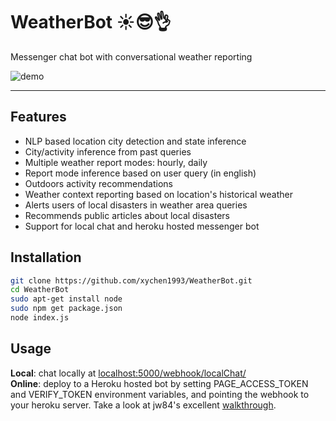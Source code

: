 # WeatherBot :sunny::sunglasses::ok_hand:
Messenger chat bot with conversational weather reporting

![demo](assets/screen.gif)
***
## Features
* NLP based location city detection and state inference
* City/activity inference from past queries
* Multiple weather report modes: hourly, daily
* Report mode inference based on user query (in english)
* Outdoors activity recommendations
* Weather context reporting based on location's historical weather 
* Alerts users of local disasters in weather area queries
* Recommends public articles about local disasters
* Support for local chat and heroku hosted messenger bot

## Installation

```bash
git clone https://github.com/xychen1993/WeatherBot.git
cd WeatherBot
sudo apt-get install node
sudo npm get package.json
node index.js
```

## Usage

**Local**: chat locally at [localhost:5000/webhook/localChat/](http://localhost:5000/webhook/localChat/)  
**Online**: deploy to a Heroku hosted bot by setting PAGE_ACCESS_TOKEN and VERIFY_TOKEN environment variables, and pointing the webhook to your heroku server. Take a look at jw84's excellent [walkthrough](https://github.com/jw84/messenger-bot-tutorial).